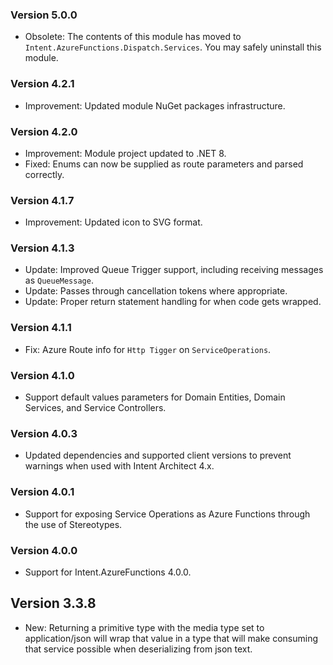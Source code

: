 ### Version 5.0.0

- Obsolete: The contents of this module has moved to `Intent.AzureFunctions.Dispatch.Services`. You may safely uninstall this module.

### Version 4.2.1

- Improvement: Updated module NuGet packages infrastructure.

### Version 4.2.0

- Improvement: Module project updated to .NET 8.
- Fixed: Enums can now be supplied as route parameters and parsed correctly.

### Version 4.1.7

- Improvement: Updated icon to SVG format.

### Version 4.1.3

- Update: Improved Queue Trigger support, including receiving messages as `QueueMessage`.
- Update: Passes through cancellation tokens where appropriate.
- Update: Proper return statement handling for when code gets wrapped.

### Version 4.1.1

- Fix: Azure Route info for `Http Tigger` on `ServiceOperations`.

### Version 4.1.0

- Support default values parameters for Domain Entities, Domain Services, and Service Controllers.

### Version 4.0.3

- Updated dependencies and supported client versions to prevent warnings when used with Intent Architect 4.x.

### Version 4.0.1

- Support for exposing Service Operations as Azure Functions through the use of Stereotypes.

### Version 4.0.0

- Support for Intent.AzureFunctions 4.0.0.

## Version 3.3.8

- New: Returning a primitive type with the media type set to application/json will wrap that value in a type that will make consuming that service possible when deserializing from json text.
